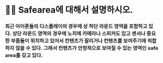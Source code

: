 # 👨‍🎨 Safearea에 대해서 설명하시오.

### 최근 아이폰들의 디스플레이의 경우에 상 하단 라운드 영역을 포함하고 있다. 상단 라운드 영역의 경우에 노치에 카메라나 스피커도 있고 센서나 중요한 부품들이 위치하고 있어서 컨텐츠가 잘리거나 컨텐츠를 보여주기에 적합하지 않을 수 있다. 그래서 컨텐츠가 안정적으로 보여질 수 있는 영역인 safe area를 갖고 있다.